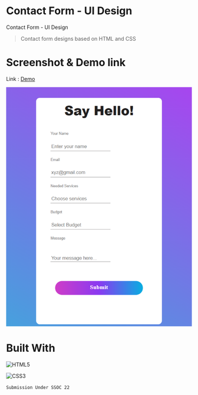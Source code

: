# Contact Form - UI Design
Contact Form - UI Design
>Contact form designs based on HTML and CSS

# Screenshot & Demo link

Link : [Demo](https://iamrahul8.github.io/Contact-form-UI/)

<img src="preview.png"/>

# Built With


![HTML5](https://img.shields.io/badge/html5-%23E34F26.svg?style=for-the-badge&logo=html5&logoColor=white)

![CSS3](https://img.shields.io/badge/css3-%231572B6.svg?style=for-the-badge&logo=css3&logoColor=white)


```
Submission Under SSOC 22
```
